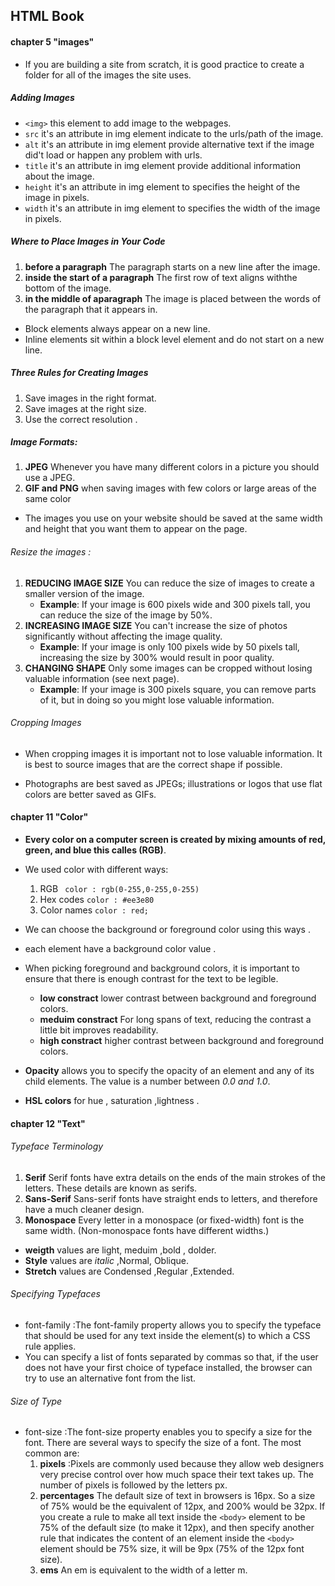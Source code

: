 ## HTML Book
#### chapter 5 "images"
* If you are building a site from scratch, it is good practice to create a folder for all of the images the site uses.
##### Adding Images 
* `<img>` this element to add image to the webpages.
* `src` it's an attribute in img element indicate to the urls/path of the image.
* `alt` it's an attribute in img element provide alternative text if the image did't load or happen any problem with urls.
* `title`  it's an attribute in img element provide additional information about the image.
* `height` it's an attribute in img element to specifies the height of the image in pixels.
* `width` it's an attribute in img element to specifies the width of the image in pixels.

##### Where to Place Images in Your Code
1. **before a paragraph** The paragraph starts on a new line after the image.
2. **inside the start of a paragraph** The first row of text aligns withthe bottom of the image.
3. **in the middle of aparagraph** The image is placed between the words of the paragraph that it appears in.


* Block elements always appear on a new line.
* Inline elements sit within a block level element and do not start on a new line.

##### Three Rules for Creating Images
1. Save images in the right format.
2. Save images at the right size.
3. Use the correct resolution .

##### Image Formats: 
1. **JPEG**  Whenever you have many different colors in a picture you should use a JPEG.
2. **GIF and PNG**  when saving images with few colors or large areas of the same color

* The images you use on your website should be saved at the same width and height that you want them to appear on the page.


###### Resize the images :
1. **REDUCING IMAGE SIZE** You can reduce the size of images to create a smaller version of the image.
     * **Example**: If your image is 600 pixels wide and 300 pixels tall, you can reduce the size of the image by 50%.
2. **INCREASING IMAGE SIZE** You can't increase the size of photos significantly without affecting the image quality.
     * **Example**: If your image is only 100 pixels wide by 50 pixels tall, increasing the size by 300% would result in poor quality.
3. **CHANGING SHAPE** Only some images can be cropped without losing valuable information (see next page).
     * **Example**: If your image is 300 pixels square, you can remove parts of it, but in doing so you might lose valuable information.


###### Cropping Images
* When cropping images it is important not to lose valuable information. It is best to source images that are the correct shape if possible.

* Photographs are best saved as JPEGs; illustrations or logos that use flat colors are better saved as GIFs.




#### chapter 11 "Color"
* **Every color on a computer screen is created by mixing amounts of red, green, and blue this calles (RGB)**.
* We used color with different ways:
     1. RGB ` color : rgb(0-255,0-255,0-255)` 
     2. Hex codes `color : #ee3e80`
     3. Color names `color : red;`

* We can choose the background or foreground color using this ways .
* each element have a background color value .
* When picking foreground and background colors, it is important to ensure that there is enough contrast for the text to be legible.
     * **low constract** lower contrast between background and foreground colors.
     * **meduim constract** For long spans of text, reducing the contrast a little bit improves readability.
     * **high constract** higher contrast between background and foreground colors.

* **Opacity** allows you to specify the opacity of an element and any of its child elements. The value is a number between *0.0 and 1.0*.

* **HSL colors** for hue , saturation ,lightness .



#### chapter 12 "Text" 
###### Typeface Terminology
1. **Serif** Serif fonts have extra details on the ends of the main strokes of the letters. These details are known as serifs.
2. **Sans-Serif** Sans-serif fonts have straight ends to letters, and therefore have a much cleaner design.
3. **Monospace** Every letter in a monospace (or fixed-width) font is the same width. (Non-monospace fonts have different widths.)

* **weigth** values are light, meduim ,bold , dolder.
* **Style** values are *italic* ,Normal, Oblique.
* **Stretch** values are Condensed ,Regular ,Extended.


###### Specifying Typefaces 

* font-family :The font-family property allows you to specify the typeface that should be used for any text inside the element(s) to which a CSS rule applies.
* You can specify a list of fonts separated by commas so that, if the user does not have your first choice of typeface installed, the browser can try to use an alternative font from the list.


###### Size of Type
* font-size :The font-size property enables you to specify a size for the font. There are several ways to specify the size of a font. The most common are:
     1. **pixels** :Pixels are commonly used because they allow web designers very precise control over how much space their text takes up. The number of pixels is followed by the letters px.
     2. **percentages** The default size of text in browsers is 16px. So a size of 75% would be the equivalent of 12px, and 200% would be 32px. If you create a rule to make all text inside the `<body>` element to be 75% of the default size (to make it 12px), and then specify another rule that indicates the content of an element inside the `<body>` element should be 75% size, it will be 9px (75% of the 12px font size).
     3. **ems** An em is equivalent to the width of a letter m.